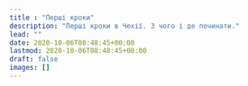 ```yaml
---
title : "Перші кроки"
description: "Перші кроки в Чехії. З чого і де починати."
lead: ""
date: 2020-10-06T08:48:45+00:00
lastmod: 2020-10-06T08:48:45+00:00
draft: false
images: []
---
```

